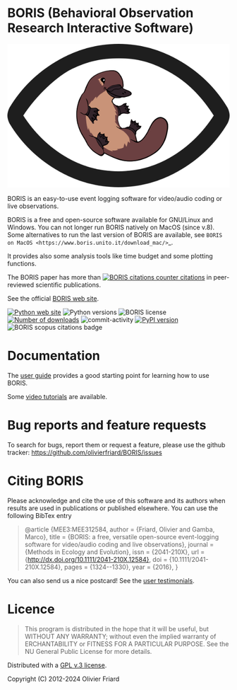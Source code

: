 BORIS (Behavioral Observation Research Interactive Software)
===============================================================


![BORIS logo](https://github.com/olivierfriard/BORIS/blob/master/boris/icons/logo_boris.png?raw=true)

BORIS is an easy-to-use event logging software for video/audio coding or live observations.

BORIS is a free and open-source software available for GNU/Linux and Windows.
You can not longer run BORIS natively on MacOS (since v.8). Some alternatives to run the last version of BORIS are available, see `BORIS on MacOS <https://www.boris.unito.it/download_mac/>`_.

It provides also some analysis tools like time budget and some plotting functions.

The BORIS paper has more than [![BORIS citations counter](http://penelope.unito.it/friard/boris_scopus_citations.png) citations](https://www.boris.unito.it/citations) in peer-reviewed scientific publications.




See the official [BORIS web site](https://www.boris.unito.it).

[![Python web site](https://img.shields.io/badge/Made%20with-Python-1f425f.svg)](https://www.python.org)
![Python versions](https://img.shields.io/pypi/pyversions/boris-behav-obs)
![BORIS license](https://img.shields.io/pypi/l/boris-behav-obs)
[![Number of downloads](https://static.pepy.tech/personalized-badge/boris-behav-obs?period=total&units=international_system&left_color=black&right_color=orange&left_text=Downloads)](https://pepy.tech/project/boris-behav-obs)
![commit-activity](https://img.shields.io/github/commit-activity/m/olivierfriard/BORIS)
[![PyPI version](https://img.shields.io/pypi/v/boris-behav-obs.svg)](https://pypi.org/project/boris-behav-obs/)
![BORIS scopus citations badge](http://penelope.unito.it/friard/boris_scopus_citations.svg)




# Documentation



The [user guide](https://www.boris.unito.it/user_guide/) provides a good starting point for learning how to use BORIS.

Some [video tutorials](https://www.boris.unito.it/video_tutorials/) are available.





# Bug reports and feature requests


To search for bugs, report them or request a feature, please use the github tracker:
https://github.com/olivierfriard/BORIS/issues





# Citing BORIS


Please acknowledge and cite the use of this software and its authors when
results are used in publications or published elsewhere. You can use the
following BibTex entry


>@article {MEE3:MEE312584,
>    author = {Friard, Olivier and Gamba, Marco},
>   title = {BORIS: a free, versatile open-source event-logging software for video/audio coding and live observations},
>   journal = {Methods in Ecology and Evolution},
>   issn = {2041-210X},
>   url = {http://dx.doi.org/10.1111/2041-210X.12584},
>   doi = {10.1111/2041-210X.12584},
>   pages = {1324--1330},
>    year = {2016},
>}


You can also send us a nice postcard! See the [user testimonials](https://www.boris.unito.it/postcards).








# Licence


>This program is distributed in the hope that it will be useful,
>but WITHOUT ANY WARRANTY; without even the implied warranty of
>ERCHANTABILITY or FITNESS FOR A PARTICULAR PURPOSE.  See the
>NU General Public License for more details.


Distributed with a [GPL v.3 license](LICENSE.TXT).

Copyright (C) 2012-2024 Olivier Friard




